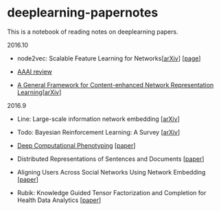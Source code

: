 # deeplearning-papernotes

This is a notebook of reading notes on deeplearning papers.

2016.10

- node2vec: Scalable Feature Learning for Networks[[arXiv](https://arxiv.org/abs/1607.00653)] [[page](https://snap.stanford.edu/node2vec/)]

- [AAAI review](/notes/AAAI17-review.md)

- [A General Framework for Content-enhanced Network Representation Learning](/notes/a-general-framework-for-content-enhanced-etwork-epresentation-learning.md)[[arXiv](https://arxiv.org/abs/1610.02906)]

2016.9

- Line: Large-scale information network embedding [[arXiv](http://arxiv.org/abs/1503.03578)]

- Todo: Bayesian Reinforcement Learning: A Survey [[arXiv](http://arxiv.org/abs/1609.04436)]

- [Deep Computational Phenotyping](/notes/deep-computational-phenotyping.md) [[paper](http://www-scf.usc.edu/~zche/papers/kdd2015.pdf)]

- Distributed Representations of Sentences and Documents [[paper](http://www.jmlr.org/proceedings/papers/v32/le14.pdf)]

- Aligning Users Across Social Networks Using Network Embedding [[paper](http://www.ijcai.org/Proceedings/16/Papers/254.pdf)]

- Rubik: Knowledge Guided Tensor Factorization and Completion for Health Data Analytics [[paper](http://www.cc.gatech.edu/~ywang/papers/rubik.pdf)]


